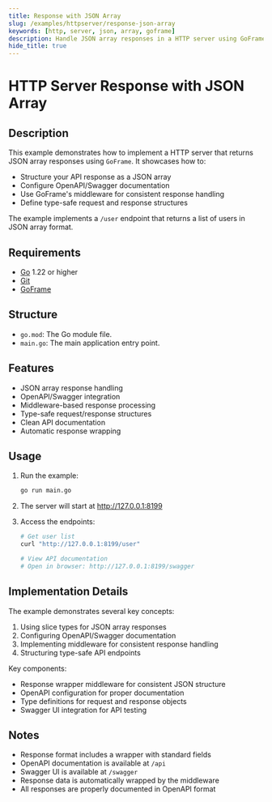 ```yaml
---
title: Response with JSON Array
slug: /examples/httpserver/response-json-array
keywords: [http, server, json, array, goframe]
description: Handle JSON array responses in a HTTP server using GoFrame framework
hide_title: true
---
```


# HTTP Server Response with JSON Array


## Description

This example demonstrates how to implement a HTTP server that returns JSON array responses using `GoFrame`. It showcases how to:
- Structure your API response as a JSON array
- Configure OpenAPI/Swagger documentation
- Use GoFrame's middleware for consistent response handling
- Define type-safe request and response structures

The example implements a `/user` endpoint that returns a list of users in JSON array format.

## Requirements

- [Go](https://golang.org/dl/) 1.22 or higher
- [Git](https://git-scm.com/downloads)
- [GoFrame](https://goframe.org)

## Structure

- `go.mod`: The Go module file.
- `main.go`: The main application entry point.

## Features

- JSON array response handling
- OpenAPI/Swagger integration
- Middleware-based response processing
- Type-safe request/response structures
- Clean API documentation
- Automatic response wrapping

## Usage

1. Run the example:
   ```bash
   go run main.go
   ```

2. The server will start at http://127.0.0.1:8199

3. Access the endpoints:
   ```bash
   # Get user list
   curl "http://127.0.0.1:8199/user"
   
   # View API documentation
   # Open in browser: http://127.0.0.1:8199/swagger
   ```

## Implementation Details

The example demonstrates several key concepts:
1. Using slice types for JSON array responses
2. Configuring OpenAPI/Swagger documentation
3. Implementing middleware for consistent response handling
4. Structuring type-safe API endpoints

Key components:
- Response wrapper middleware for consistent JSON structure
- OpenAPI configuration for proper documentation
- Type definitions for request and response objects
- Swagger UI integration for API testing

## Notes

- Response format includes a wrapper with standard fields
- OpenAPI documentation is available at `/api`
- Swagger UI is available at `/swagger`
- Response data is automatically wrapped by the middleware
- All responses are properly documented in OpenAPI format
